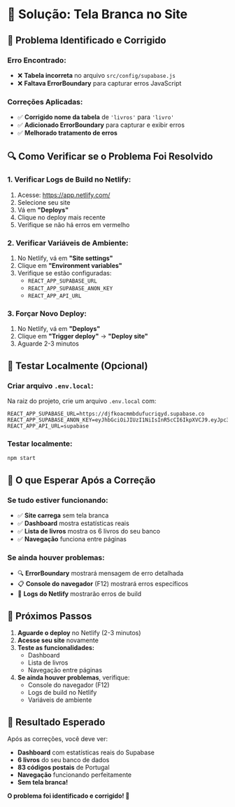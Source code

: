 # 🔧 Solução: Tela Branca no Site

## 🚨 **Problema Identificado e Corrigido**

### **Erro Encontrado:**
- ❌ **Tabela incorreta** no arquivo `src/config/supabase.js`
- ❌ **Faltava ErrorBoundary** para capturar erros JavaScript

### **Correções Aplicadas:**
- ✅ **Corrigido nome da tabela** de `'livros'` para `'livro'`
- ✅ **Adicionado ErrorBoundary** para capturar e exibir erros
- ✅ **Melhorado tratamento de erros**

## 🔍 **Como Verificar se o Problema Foi Resolvido**

### **1. Verificar Logs de Build no Netlify:**
1. Acesse: https://app.netlify.com/
2. Selecione seu site
3. Vá em **"Deploys"**
4. Clique no deploy mais recente
5. Verifique se não há erros em vermelho

### **2. Verificar Variáveis de Ambiente:**
1. No Netlify, vá em **"Site settings"**
2. Clique em **"Environment variables"**
3. Verifique se estão configuradas:
   - `REACT_APP_SUPABASE_URL`
   - `REACT_APP_SUPABASE_ANON_KEY`
   - `REACT_APP_API_URL`

### **3. Forçar Novo Deploy:**
1. No Netlify, vá em **"Deploys"**
2. Clique em **"Trigger deploy"** → **"Deploy site"**
3. Aguarde 2-3 minutos

## 🧪 **Testar Localmente (Opcional)**

### **Criar arquivo `.env.local`:**
Na raiz do projeto, crie um arquivo `.env.local` com:

```env
REACT_APP_SUPABASE_URL=https://djfkoacmmbdufucriqyd.supabase.co
REACT_APP_SUPABASE_ANON_KEY=eyJhbGciOiJIUzI1NiIsInR5cCI6IkpXVCJ9.eyJpc3MiOiJzdXBhYmFzZSIsInJlZiI6ImRqZmtvYWNtbWJkdWZ1Y3JpcXlkIiwicm9sZSI6ImFub24iLCJpYXQiOjE3NTkxNzgwMDQsImV4cCI6MjA3NDc1NDAwNH0.mrMw6WjwIc1K7becJK6vSStxynCXsHxYdfZtiNKTzMw
REACT_APP_API_URL=supabase
```

### **Testar localmente:**
```bash
npm start
```

## 🎯 **O que Esperar Após a Correção**

### **Se tudo estiver funcionando:**
- ✅ **Site carrega** sem tela branca
- ✅ **Dashboard** mostra estatísticas reais
- ✅ **Lista de livros** mostra os 6 livros do seu banco
- ✅ **Navegação** funciona entre páginas

### **Se ainda houver problemas:**
- 🔍 **ErrorBoundary** mostrará mensagem de erro detalhada
- 📋 **Console do navegador** (F12) mostrará erros específicos
- 🔧 **Logs do Netlify** mostrarão erros de build

## 🚀 **Próximos Passos**

1. **Aguarde o deploy** no Netlify (2-3 minutos)
2. **Acesse seu site** novamente
3. **Teste as funcionalidades:**
   - Dashboard
   - Lista de livros
   - Navegação entre páginas
4. **Se ainda houver problemas**, verifique:
   - Console do navegador (F12)
   - Logs de build no Netlify
   - Variáveis de ambiente

## 🎉 **Resultado Esperado**

Após as correções, você deve ver:
- **Dashboard** com estatísticas reais do Supabase
- **6 livros** do seu banco de dados
- **83 códigos postais** de Portugal
- **Navegação** funcionando perfeitamente
- **Sem tela branca!**

**O problema foi identificado e corrigido! 🚀**
